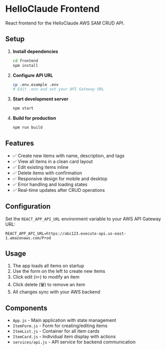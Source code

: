 # HelloClaude Frontend

React frontend for the HelloClaude AWS SAM CRUD API.

## Setup

1. **Install dependencies**
   ```bash
   cd frontend
   npm install
   ```

2. **Configure API URL**
   ```bash
   cp .env.example .env
   # Edit .env and set your API Gateway URL
   ```

3. **Start development server**
   ```bash
   npm start
   ```

4. **Build for production**
   ```bash
   npm run build
   ```

## Features

- ✅ Create new items with name, description, and tags
- ✅ View all items in a clean card layout  
- ✅ Edit existing items inline
- ✅ Delete items with confirmation
- ✅ Responsive design for mobile and desktop
- ✅ Error handling and loading states
- ✅ Real-time updates after CRUD operations

## Configuration

Set the `REACT_APP_API_URL` environment variable to your AWS API Gateway URL:

```
REACT_APP_API_URL=https://abc123.execute-api.us-east-1.amazonaws.com/Prod
```

## Usage

1. The app loads all items on startup
2. Use the form on the left to create new items
3. Click edit (✏️) to modify an item
4. Click delete (🗑️) to remove an item
5. All changes sync with your AWS backend

## Components

- `App.js` - Main application with state management
- `ItemForm.js` - Form for creating/editing items
- `ItemList.js` - Container for all item cards
- `ItemCard.js` - Individual item display with actions
- `services/api.js` - API service for backend communication